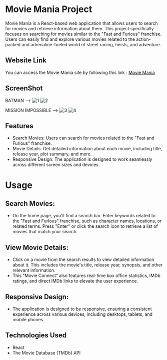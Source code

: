 # Movie Mania Project

Movie Mania is a React-based web application that allows users to search for movies and retrieve information about them. This project specifically focuses on searching for movies similar to the "Fast and Furious" franchise. Users can easily find and explore various movies related to the action-packed and adrenaline-fueled world of street racing, heists, and adventure.

## Website Link
You can access the Movie Mania site by following this link : [Movie Mania](https://moviess-mania.netlify.app/)

## ScreenShot

BATMAN -->
![1](https://github.com/AnkitJha13/Movie-Mania/assets/116744896/3cb068e9-9497-4abd-a39d-f3edb3aeba48)
![2](https://github.com/AnkitJha13/Movie-Mania/assets/116744896/169e6dae-af9e-4ab6-b71c-1165d2acdd28)


MISSION IMPOSSIBLE -->
![3](https://github.com/AnkitJha13/Movie-Mania/assets/116744896/457a314a-4fcf-43db-84c9-0e4de78ed1c8)
![4](https://github.com/AnkitJha13/Movie-Mania/assets/116744896/ea6f9e70-4532-4ac7-b832-f4c9733d92f7)





## Features
- Search Movies: Users can search for movies related to the "Fast and Furious" franchise.
- Movie Details: Get detailed information about each movie, including title, release year, plot summary, and more.
- Responsive Design: The application is designed to work seamlessly across different screen sizes and devices.

# Usage
## Search Movies:
- On the home page, you'll find a search bar. Enter keywords related to the "Fast and Furious" franchise, such as character names, locations, or related terms. Press "Enter" or click the search icon to retrieve a list of movies that match your search.

## View Movie Details:
- Click on a movie from the search results to view detailed information about it. This includes the movie's title, release year, synopsis, and other relevant information.
- This ”Movie Connect” also features real-time box office statistics, IMDb ratings, and direct IMDb links to elevate the user experience.

## Responsive Design:   
- The application is designed to be responsive, ensuring a consistent experience across various devices, including desktops, tablets, and mobile phones.

## Technologies Used
- React
- The Movie Database (TMDb) API
